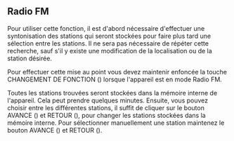## Radio FM  

Pour utiliser cette fonction, il est d'abord nécessaire d'effectuer une syntonisation des stations qui seront stockées pour faire plus tard une sélection entre les stations.  Il ne sera pas nécessaire de répéter cette recherche, sauf s'il y existe une modification de la localisation ou de la station désirée.

Pour effectuer cette mise au point vous devez maintenir enfoncée la touche CHANGEMENT DE FONCTION () lorsque l'appareil est en mode Radio FM. 

Toutes les stations trouvées seront stockées dans la mémoire interne de l'appareil. Cela peut prendre quelques minutes.
Ensuite, vous pouvez choisir entre les différentes stations, il suffit de cliquer sur le bouton AVANCE () et RETOUR (), pour changer les stations stockées dans la mémoire interne. Pour sélectionner manuellement une station maintenez le bouton AVANCE () et RETOUR ().

